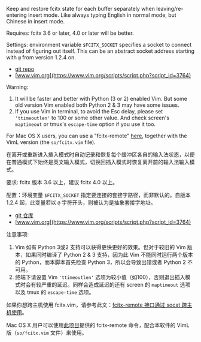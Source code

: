Keep and restore fcitx state for each buffer separately when leaving/re-entering insert mode. Like always typing English in normal mode, but Chinese in insert mode.

Requires: fcitx 3.6 or later, 4.0 or later will be better.

Settings: environment variable `$FCITX_SOCKET` specifies a socket to connect instead of figuring out itself. This can be an abstract socket address starting with `@` from version 1.2.4 on.

* [git repo](https://github.com/lilydjwg/fcitx.vim)
* [www.vim.org](https://www.vim.org/scripts/script.php?script_id=3764)

Warning:

1. It will be faster and better with Python (3 or 2) enabled Vim. But some old version Vim enabled both Python 2 & 3 may have some issues.
2. If you use Vim in terminal, to avoid the Esc delay, please set `'ttimeoutlen'` to 100 or some other value. And check screen's `maptimeout` or tmux's `escape-time` option if you use it too.

For Mac OS X users, you can use a "fcitx-remote" [here](https://github.com/CodeFalling/fcitx-remote-for-osx), together with the VimL version (the `so/fcitx.vim` file).

在离开或重新进入插入模式时自动记录和恢复每个缓冲区各自的输入法状态，以便在普通模式下始终是英文输入模式，切换回插入模式时恢复离开前的输入法输入模式。

要求: fcitx 版本 3.6 以上，建议 fcitx 4.0 以上。

配置：环境变量 `$FCITX_SOCKET` 指定要连接的套接字路径，而非默认的。自版本 1.2.4 起，此变量若以 `@` 字符开头，则被认为是抽象套接字地址。

* [git 仓库](https://github.com/lilydjwg/fcitx.vim)
* [www.vim.org](https://www.vim.org/scripts/script.php?script_id=3764)

注意事项:

1. Vim 如有 Python 3或2 支持可以获得更快更好的效果。但对于较旧的 Vim 版本，如果同时编译了 Python 2 & 3 支持，因为此 Vim 不能同时运行两个版本的 Python，而本脚本首先检查 Python 3，所以会导致出错或者 Python 2 不可用。
2. 终端下请设置 Vim `'ttimeoutlen'` 选项为较小值（如100），否则退出插入模式时会有较严重的延迟。同样会造成延迟的还有 screen 的 `maptimeout` 选项以及 tmux 的 `escape-time` 选项。

如果你想跨主机使用 fcitx.vim，请参考此文：[fcitx-remote 接口通过 socat 跨主机使用](https://blog.lilydjwg.me/2012/7/27/using-fcitx-remote-interface-remotely-via-socat.34729.html)。

Mac OS X 用户可以使用[此项目](https://github.com/CodeFalling/fcitx-remote-for-osx)提供的 fcitx-remote 命令，配合本软件的 VimL 版（`so/fcitx.vim` 文件）来使用。
